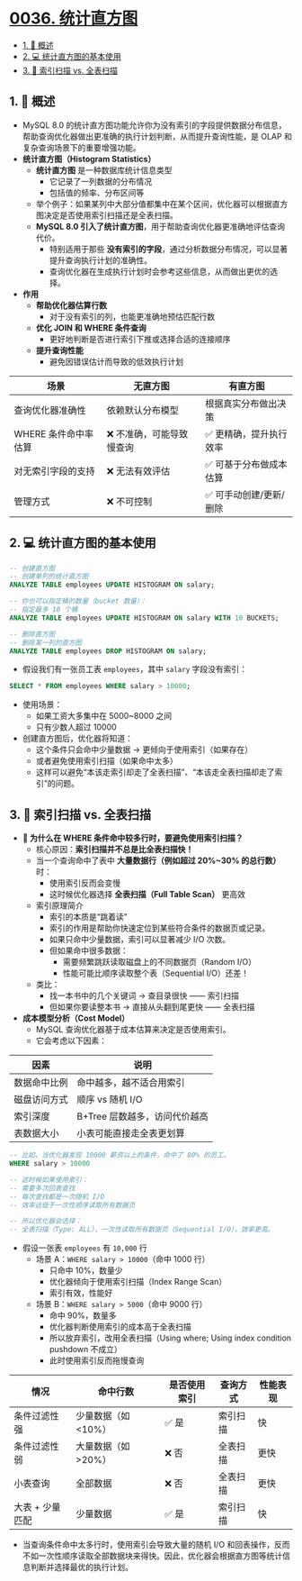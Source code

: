 # [0036. 统计直方图](https://github.com/tnotesjs/TNotes.sql/tree/main/notes/0036.%20%E7%BB%9F%E8%AE%A1%E7%9B%B4%E6%96%B9%E5%9B%BE)

<!-- region:toc -->

- [1. 📝 概述](#1--概述)
- [2. 💻 统计直方图的基本使用](#2--统计直方图的基本使用)
- [3. 📒 索引扫描 vs. 全表扫描](#3--索引扫描-vs-全表扫描)

<!-- endregion:toc -->

## 1. 📝 概述

- MySQL 8.0 的统计直方图功能允许你为没有索引的字段提供数据分布信息，帮助查询优化器做出更准确的执行计划判断，从而提升查询性能，是 OLAP 和复杂查询场景下的重要增强功能。
- **统计直方图（Histogram Statistics）**
  - **统计直方图** 是一种数据库统计信息类型
    - 它记录了一列数据的分布情况
    - 包括值的频率、分布区间等
  - 举个例子：如果某列中大部分值都集中在某个区间，优化器可以根据直方图决定是否使用索引扫描还是全表扫描。
  - **MySQL 8.0 引入了统计直方图**，用于帮助查询优化器更准确地评估查询代价。
    - 特别适用于那些 **没有索引的字段**，通过分析数据分布情况，可以显著提升查询执行计划的准确性。
    - 查询优化器在生成执行计划时会参考这些信息，从而做出更优的选择。
- **作用**
  - **帮助优化器估算行数**
    - 对于没有索引的列，也能更准确地预估匹配行数
  - **优化 JOIN 和 WHERE 条件查询**
    - 更好地判断是否进行索引下推或选择合适的连接顺序
  - **提升查询性能**
    - 避免因错误估计而导致的低效执行计划

| 场景                 | 无直方图                  | 有直方图                |
| -------------------- | ------------------------- | ----------------------- |
| 查询优化器准确性     | 依赖默认分布模型          | 根据真实分布做出决策    |
| WHERE 条件命中率估算 | ❌ 不准确，可能导致慢查询 | ✅ 更精确，提升执行效率 |
| 对无索引字段的支持   | ❌ 无法有效评估           | ✅ 可基于分布做成本估算 |
| 管理方式             | ❌ 不可控制               | ✅ 可手动创建/更新/删除 |

## 2. 💻 统计直方图的基本使用

```sql
-- 创建直方图
-- 创建单列的统计直方图
ANALYZE TABLE employees UPDATE HISTOGRAM ON salary;

-- 你也可以指定桶的数量（bucket 数量）：
-- 指定最多 10 个桶
ANALYZE TABLE employees UPDATE HISTOGRAM ON salary WITH 10 BUCKETS;

-- 删除直方图
-- 删除某一列的直方图
ANALYZE TABLE employees DROP HISTOGRAM ON salary;
```

- 假设我们有一张员工表 `employees`，其中 `salary` 字段没有索引：

```sql
SELECT * FROM employees WHERE salary > 10000;
```

- 使用场景：
  - 如果工资大多集中在 5000~8000 之间
  - 只有少数人超过 10000
- 创建直方图后，优化器将知道：
  - 这个条件只会命中少量数据 → 更倾向于使用索引（如果存在）
  - 或者避免使用索引扫描（如果命中太多）
  - 这样可以避免“本该走索引却走了全表扫描”、“本该走全表扫描却走了索引”的问题。

## 3. 📒 索引扫描 vs. 全表扫描

- **🤔 为什么在 WHERE 条件命中较多行时，要避免使用索引扫描？**
  - 核心原因：**索引扫描并不总是比全表扫描快！**
  - 当一个查询命中了表中 **大量数据行（例如超过 20%~30% 的总行数）** 时：
    - 使用索引反而会变慢
    - 这时候优化器选择 **全表扫描（Full Table Scan）** 更高效
  - 索引原理简介
    - 索引的本质是“跳着读”
    - 索引的作用是帮助你快速定位到某些符合条件的数据页或记录。
    - 如果只命中少量数据，索引可以显著减少 I/O 次数。
    - 但如果命中很多数据：
      - 需要频繁跳跃读取磁盘上的不同数据页（Random I/O）
      - 性能可能比顺序读取整个表（Sequential I/O）还差！
  - 类比：
    - 找一本书中的几个关键词 → 查目录很快 —— 索引扫描
    - 但如果你要读整本书 → 直接从头翻到尾更快 —— 全表扫描
- **成本模型分析（Cost Model）**
  - MySQL 查询优化器基于成本估算来决定是否使用索引。
  - 它会考虑以下因素：

| 因素         | 说明                          |
| ------------ | ----------------------------- |
| 数据命中比例 | 命中越多，越不适合用索引      |
| 磁盘访问方式 | 顺序 vs 随机 I/O              |
| 索引深度     | B+Tree 层数越多，访问代价越高 |
| 表数据大小   | 小表可能直接走全表更划算      |

```sql
-- 比如，当优化器发现 10000 薪资以上的条件，命中了 80% 的员工。
WHERE salary > 10000

-- 这时候如果使用索引：
-- 需要多次回表查找
-- 每次查找都是一次随机 I/O
-- 效率远低于一次性顺序读取所有数据页

-- 所以优化器会选择：
-- 全表扫描（Type: ALL），一次性读取所有数据页（Sequential I/O），效率更高。
```

- 假设一张表 `employees` 有 `10,000` 行
  - 场景 A：`WHERE salary > 10000`（命中 1000 行）
    - 只命中 10%，数量少
    - 优化器倾向于使用索引扫描（Index Range Scan）
    - 索引有效，性能好
  - 场景 B：`WHERE salary > 5000`（命中 9000 行）
    - 命中 90%，数量多
    - 优化器判断使用索引的成本高于全表扫描
    - 所以放弃索引，改用全表扫描（Using where; Using index condition pushdown 不成立）
    - 此时使用索引反而拖慢查询

| 情况            | 命中行数            | 是否使用索引 | 查询方式 | 性能表现 |
| --------------- | ------------------- | ------------ | -------- | -------- |
| 条件过滤性强    | 少量数据（如 <10%） | ✅ 是        | 索引扫描 | 快       |
| 条件过滤性弱    | 大量数据（如 >20%） | ❌ 否        | 全表扫描 | 更快     |
| 小表查询        | 全部数据            | ❌ 否        | 全表扫描 | 更快     |
| 大表 + 少量匹配 | 少量数据            | ✅ 是        | 索引扫描 | 快       |

- 当查询条件命中太多行时，使用索引会导致大量的随机 I/O 和回表操作，反而不如一次性顺序读取全部数据块来得快。因此，优化器会根据直方图等统计信息判断并选择最优的执行计划。
